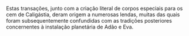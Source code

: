 ﻿Estas transações, junto com a criação literal de corpos especiais para os cem de Caligástia, deram origem a numerosas lendas, muitas das quais foram subsequentemente confundidas com as tradições posteriores concernentes à instalação planetária de Adão e Eva.